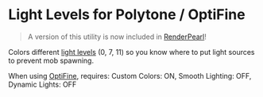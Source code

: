 # Light Levels for Polytone / OptiFine

> A version of this utility is now included in [RenderPearl](https://github.com/Luracasmus/renderpearl)!

Colors different [light levels](https://minecraft.fandom.com/wiki/Light#Mobs) (0, 7, 11) so you know where to put light sources to prevent mob spawning.

When using [OptiFine](https://optifine.net/home), requires: Custom Colors: ON, Smooth Lighting: OFF, Dynamic Lights: OFF
